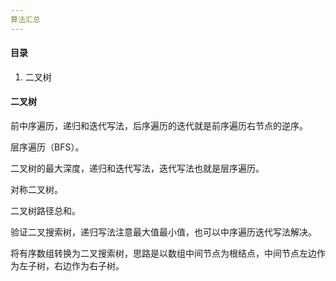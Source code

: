 ```yaml
---
算法汇总
---
```


#### 目录

1. 二叉树

#### 二叉树

前中序遍历，递归和迭代写法，后序遍历的迭代就是前序遍历右节点的逆序。

层序遍历（BFS）。

二叉树的最大深度，递归和迭代写法，迭代写法也就是层序遍历。

对称二叉树。

二叉树路径总和。

验证二叉搜索树，递归写法注意最大值最小值，也可以中序遍历迭代写法解决。

将有序数组转换为二叉搜索树，思路是以数组中间节点为根结点，中间节点左边作为左子树，右边作为右子树。

